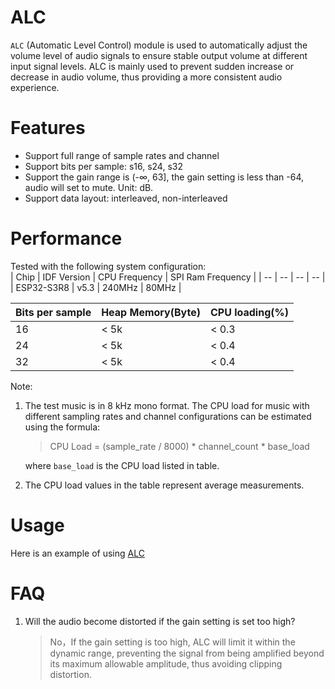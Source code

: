 # ALC

`ALC` (Automatic Level Control) module is used to automatically adjust the volume level of audio signals to ensure stable output volume at different input signal levels. ALC is mainly used to prevent sudden increase or decrease in audio volume, thus providing a more consistent audio experience.

# Features

- Support full range of sample rates and channel
- Support bits per sample: s16, s24, s32
- Support the gain range is (-∞, 63], the gain setting is less than -64, audio will set to mute. Unit: dB.
- Support data layout: interleaved, non-interleaved

# Performance

Tested with the following system configuration:<br>
|      Chip      | IDF Version  | CPU Frequency | SPI Ram Frequency |
|       --       |      --      |  --           |     --            |  
|   ESP32-S3R8   |     v5.3     | 240MHz        |   80MHz           |

| Bits per sample| Heap Memory(Byte) | CPU loading(%) |
|       --       |  --               |     --         |   
|       16       |  < 5k             |    < 0.3       |
|       24       |  < 5k             |    < 0.4       |
|       32       |  < 5k             |    < 0.4       |

Note:
1) The test music is in 8 kHz mono format. The CPU load for music with different sampling rates and channel configurations can be estimated using the formula:
   >CPU Load = (sample_rate / 8000) * channel_count * base_load<br>

   where `base_load` is the CPU load listed in table.
2) The CPU load values in the table represent average measurements.

# Usage

Here is an example of using [ALC](../test_app/main/test_alc.c)

# FAQ

1) Will the audio become distorted if the gain setting is set too high?
   >No，If the gain setting is too high, ALC will limit it within the dynamic range, preventing the signal from being amplified beyond its maximum allowable amplitude, thus avoiding clipping distortion.
